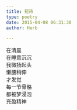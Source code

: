 ```yaml
---  
title: 短诗  
type: poetry  
date: 2015-04-08 06:31:30  
author: Herb  

---  
```

在清晨  
在睡意沉沉  
我微扬起头  
懒腰稍伸  
才发觉  
每一节骨骼  
都被梦浸泡  
充盈精神
